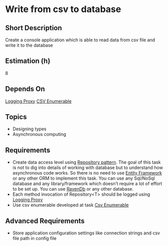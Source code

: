 # Write from csv to database

## Short Description

Create a console application which is able to read data from csv file and write it to the database

## Estimation (h)

8

## Depends On

[Logging Proxy](../logging-proxy/readme.md)
[CSV Enumerable](../csv-enumerable/readme.md)

## Topics

* Designing types
* Asynchronous computing

## Requirements

* Create data access level using [Repository pattern](https://deviq.com/repository-pattern/). The goal of this task is
    not to dig into details of working with database but to understand how asynchronous code works. So there is no need to
    use [Entity Framework](https://docs.microsoft.com/en-us/ef/) or any other ORM to implement this task. You can use any
    Sql/NoSql database and any library/framework which doesn’t require a lot of effort to be set up. You can use
    [RavenDb](https://ravendb.net/) or any other database.
* Each method invocation of Repository\<T> should be logged using [Logging Proxy](../logging-proxy/readme.md)
* Use csv enumerable developed at task [Csv Enumerable](../csv-enumerable/readme.md)

## Advanced Requirements

* Store application configuration settings like connection strings and csv file path in config file
